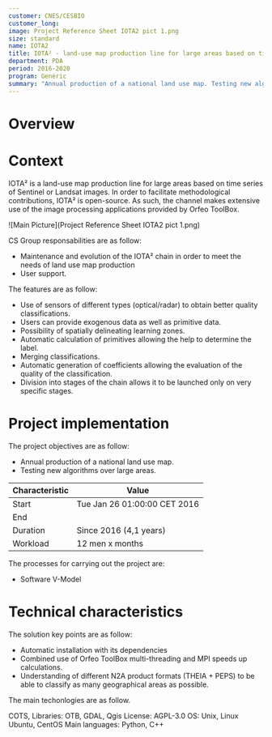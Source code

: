 ```yaml
---
customer: CNES/CESBIO
customer_long: 
image: Project Reference Sheet IOTA2 pict 1.png
size: standard
name: IOTA2
title: IOTA² - land-use map production line for large areas based on time series of Sentinel or Landsat images
department: PDA
period: 2016-2020
program: Generic
summary: "Annual production of a national land use map. Testing new algorithms over large areas."
---
```


# Overview


# Context

IOTA² is a land-use map production line for large areas based on time series of Sentinel or Landsat images. In order to facilitate methodological contributions, IOTA² is open-source. As such, the channel makes extensive use of the image processing applications provided by Orfeo ToolBox.

![Main Picture](Project Reference Sheet IOTA2 pict 1.png)

CS Group responsabilities are as follow:
* Maintenance and evolution of the IOTA² chain in order to meet the needs of land use map production
* User support.


The features are as follow:
* Use of sensors of different types (optical/radar) to obtain better quality classifications. 
* Users can provide exogenous data as well as primitive data.
* Possibility of spatially delineating learning zones.
* Automatic calculation of primitives allowing the help to determine the label.
* Merging classifications.
* Automatic generation of coefficients allowing the evaluation of the quality of the classification.
* Division into stages of the chain allows it to be launched only on very specific stages.

# Project implementation

The project objectives are as follow:
* Annual production of a national land use map.
* Testing new algorithms over large areas.


| Characteristic 	| Value |
|----------------	|-------|
| Start				| Tue Jan 26 01:00:00 CET 2016 |
| End				|  |
| Duration 			| Since 2016 (4,1 years) |
| Workload			| 12 men x months |


The processes for carrying out the project are:
* Software V-Model

# Technical characteristics

The solution key points are as follow:
* Automatic installation with its dependencies
* Combined use of Orfeo ToolBox multi-threading and MPI speeds up calculations.
* Understanding of different N2A product formats (THEIA + PEPS) to be able to classify as many geographical areas as possible.



The main techonlogies are as follow.

COTS, Libraries: OTB, GDAL, Qgis
License: AGPL-3.0
OS: Unix, Linux Ubuntu, CentOS
Main languages: Python, C++
